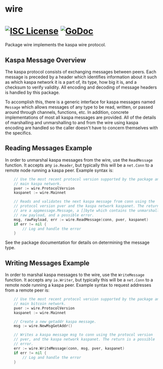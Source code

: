 wire
====

[![ISC License](http://img.shields.io/badge/license-ISC-blue.svg)](https://choosealicense.com/licenses/isc/)
[![GoDoc](https://img.shields.io/badge/godoc-reference-blue.svg)](http://godoc.org/github.com/Nexell-AI-Network/nexelliad/wire)
=======

Package wire implements the kaspa wire protocol.

## Kaspa Message Overview

The kaspa protocol consists of exchanging messages between peers. Each message
is preceded by a header which identifies information about it such as which
kaspa network it is a part of, its type, how big it is, and a checksum to
verify validity. All encoding and decoding of message headers is handled by this
package.

To accomplish this, there is a generic interface for kaspa messages named
`Message` which allows messages of any type to be read, written, or passed
around through channels, functions, etc. In addition, concrete implementations
of most all kaspa messages are provided. All of the details of marshalling and 
unmarshalling to and from the wire using kaspa encoding are handled so the 
caller doesn't have to concern themselves with the specifics.

## Reading Messages Example

In order to unmarshal kaspa messages from the wire, use the `ReadMessage`
function. It accepts any `io.Reader`, but typically this will be a `net.Conn`
to a remote node running a kaspa peer. Example syntax is:

```Go
	// Use the most recent protocol version supported by the package and the
	// main kaspa network.
	pver := wire.ProtocolVersion
	kaspanet := wire.Mainnet

	// Reads and validates the next kaspa message from conn using the
	// protocol version pver and the kaspa network kaspanet. The returns
	// are a appmessage.Message, a []byte which contains the unmarshalled
	// raw payload, and a possible error.
	msg, rawPayload, err := wire.ReadMessage(conn, pver, kaspanet)
	if err != nil {
		// Log and handle the error
	}
```

See the package documentation for details on determining the message type.

## Writing Messages Example

In order to marshal kaspa messages to the wire, use the `WriteMessage`
function. It accepts any `io.Writer`, but typically this will be a `net.Conn`
to a remote node running a kaspa peer. Example syntax to request addresses
from a remote peer is:

```Go
	// Use the most recent protocol version supported by the package and the
	// main bitcoin network.
	pver := wire.ProtocolVersion
	kaspanet := wire.Mainnet

	// Create a new getaddr kaspa message.
	msg := wire.NewMsgGetAddr()

	// Writes a kaspa message msg to conn using the protocol version
	// pver, and the kaspa network kaspanet. The return is a possible
	// error.
	err := wire.WriteMessage(conn, msg, pver, kaspanet)
	if err != nil {
		// Log and handle the error
	}
```
